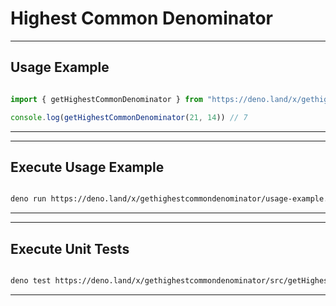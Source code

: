 # Highest Common Denominator

---
## Usage Example

```ts

import { getHighestCommonDenominator } from "https://deno.land/x/gethighestcommondenominator/mod.ts"

console.log(getHighestCommonDenominator(21, 14)) // 7

```

---

---

## Execute Usage Example  
```sh

deno run https://deno.land/x/gethighestcommondenominator/usage-example.ts

```

---

---
## Execute Unit Tests  

```sh

deno test https://deno.land/x/gethighestcommondenominator/src/getHighestCommonDenominator.spec.ts

```

---

